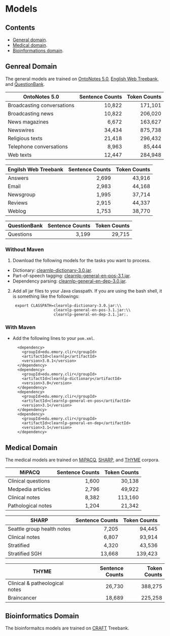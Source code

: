 # Models

## Contents

* [General domain](#general-domain).
* [Medical domain](#medical-domain).
* [Bioinformations domain](#bioinformations-domain).

## Genreal Domain

The general models are trained on [OntoNotes 5.0](https://catalog.ldc.upenn.edu/LDC2013T19), [English Web Treebank](https://catalog.ldc.upenn.edu/LDC2012T13), and [QuestionBank](http://www.computing.dcu.ie/~jjudge/qtreebank/).

| OntoNotes 5.0              | Sentence Counts | Token Counts |
| -------------------------- | --------------: | -----------: |
| Broadcasting conversations | 10,822          | 171,101      |
| Broadcasting news          | 10,822          | 206,020      |
| News magazines             | 6,672           | 163,627      |
| Newswires                  | 34,434          | 875,738      |
| Religious texts            | 21,418          | 296,432      |
| Telephone conversations    | 8,963           | 85,444       |
| Web texts                  | 12,447          | 284,948      |

| Engilsh Web Treebank | Sentence Counts | Token Counts |
| -------------------- | --------------: | -----------: |
| Answers              | 2,699           | 43,916       |
| Email                | 2,983           | 44,168       |
| Newsgroup            | 1,995           | 37,714       |
| Reviews              | 2,915           | 44,337       |
| Weblog               | 1,753           | 38,770       |

| QuestionBank | Sentence Counts | Token Counts |
| ------------ | --------------: | -----------: |
| Questions    | 3,199           | 29,715       |


### Without Maven

1. Download the following models for the tasks you want to process.
 * Dictionary: [clearnlp-dictionary-3.0.jar](http://search.maven.org/remotecontent?filepath=edu/emory/clir/clearnlp-dictionary/3.0/clearnlp-dictionary-3.0.jar).
 * Part-of-speech tagging: [clearnlp-general-en-pos-3.1.jar](http://search.maven.org/remotecontent?filepath=edu/emory/clir/clearnlp-general-en-pos/3.1/clearnlp-general-en-pos-3.1.jar).
 * Dependency parsing: [clearnlp-general-en-dep-3.0.jar](http://search.maven.org/remotecontent?filepath=edu/emory/clir/clearnlp-general-en-dep/3.1/clearnlp-general-en-dep-3.1.jar).

2. Add all jar files to your Java classpath. If you are using the bash shell, it is something like the followings:
		
		export CLASSPATH=clearnlp-dictionary-3.0.jar:\\
                 		 clearnlp-general-en-pos-3.1.jar:\\
                 		 clearnlp-general-en-dep-3.1.jar:.
                 		 
### With Maven

* Add the following lines to your `pom.xml`.

		<dependency>
		  <groupId>edu.emory.clir</groupId>
		  <artifactId>clearnlp</artifactId>
		  <version>3.0.1</version>
		</dependency>
		<dependency>
		  <groupId>edu.emory.clir</groupId>
		  <artifactId>clearnlp-dictionary</artifactId>
		  <version>3.0</version>
		</dependency>
		<dependency>
		  <groupId>edu.emory.clir</groupId>
		  <artifactId>clearnlp-general-en-pos</artifactId>
		  <version>3.1</version>
		</dependency>
		<dependency>
		  <groupId>edu.emory.clir</groupId>
		  <artifactId>clearnlp-general-en-dep</artifactId>
		  <version>3.1</version>
		</dependency>
		
## Medical Domain
The medical models are trained on [MiPACQ](http://clear.colorado.edu/compsem/index.php?page=endendsystems&sub=mipacq), [SHARP](http://informatics.mayo.edu/sharp/index.php/Main_Page), and [THYME](http://clear.colorado.edu/compsem/index.php?page=endendsystems&sub=temporal) corpora.

| MiPACQ              | Sentence Counts | Token Counts |
| ------------------- | --------------: | -----------: |
| Clinical questions  | 1,600           |  30,138      |
| Medpedia articles   | 2,796           |  49,922      |
| Clinical notes      | 8,382           | 113,160      |
| Pathological notes  | 1,204           |  21,342      |

| SHARP                      | Sentence Counts | Token Counts |
| -------------------------- | --------------: | -----------: |
| Seattle group health notes |  7,205          |  94,445      |
| Clinical notes             |  6,807          |  93,914      |
| Stratified                 |  4,320          |  43,536      |
| Stratified SGH             | 13,668          | 139,423      |

| THYME                          | Sentence Counts | Token Counts |
| ------------------------------ | --------------: | -----------: |
| Clinical & patheological notes | 26,730          | 388,275      |
| Braincancer                    | 18,689          | 225,258      |

## Bioinformatics Domain

The bioinformaitcs models are trained on [CRAFT](http://bionlp-corpora.sourceforge.net/CRAFT/) Treebank.